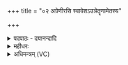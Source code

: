 +++
title = "०२ अग्रेणीरसि स्वावेशऽउन्नेतॄणामेतस्य"

+++
<details><summary>पदपाठः - दयानन्दादि</summary>

अ॒ग्रे॒णीः। अ॒ग्रे॒नीरित्य॑ग्रे॒ऽनीः। अ॒सि॒। स्वा॒वे॒श इति॑ सुऽआवे॒शः। उ॒न्ने॒तॄ॒णामित्यु॑त्ऽनेतॄ॒णाम्। ए॒तन्य॑। वि॒त्ता॒त्। अधि॑। त्वा॒। स्था॒स्य॒ति॒। दे॒वः। त्वा॒। स॒वि॒ता। मध्वा॑। अ॒न॒क्तु॒। सु॒पि॒प्प॒लाभ्य॒ इति॑ सुऽपिप्प॒लाभ्यः॑। त्वा॒। ओष॑धीभ्यः। द्याम्। अग्रे॑ण। अ॒स्पृ॒क्षः॒। आ। अ॒न्तरि॑क्षम्। मध्ये॑न। अ॒प्राः॒। पृ॒थि॒वीम्। उ॑परेण। अ॒दृ॒ꣳहीः॒। २।
</details>

<details><summary>महीधरः</summary>

म० 'प्रथमशकलं चाग्रेणीरसीति' ( का० ६।२ । १९)। यूपावटे प्रथमशकलं निक्षिपेदिति सूत्रार्थः । हे यूपशकल, त्वमग्रेणीरसि अग्रे प्रथमं यूपस्य छिद्यमानस्य नीयतेऽपनीयत इत्यग्रेणीः । यूपस्य प्रथमावयवभूतो भवसीत्यर्थः । यद्वा अग्रे प्रथमं यूपमवटं प्रति नयतीत्यग्रेणीः पुरःसरः । किंभूतस्त्वम् । उन्नेतॄणामुन्नयनकर्तॄणामध्वर्यूणां स्वावेशः सुखेनावेशयितुं शक्यः ते ह्येनं यूपावटे सुखेनावेशयन्ति लघुत्वात् । स त्वमेतस्य कर्मणो वित्तात् । कर्मणि षष्ठी । एतत्कर्म विद्धि जानीहि । किं तत्कर्म । यत् यूपः त्वामधि स्थास्यति त्वदुपर्यवस्थानं करिष्यति तत्त्वया बोद्धव्यमित्यर्थः । 'देवस्य त्वेत्यनक्तीति' (का. ६ । ३ । २) यूपमिति शेषः । यूपदेवत्यम् । हे यूप, सविता देवः मध्वा मधुना मधुरेणाज्येन वा त्वामनक्तु । मध्वा । अनित्यमागमशासनमिति नुमभावः । 'चषालमुभय  
यूपः  
तोऽक्तं प्रतिमुञ्चति सुपिप्पलाभ्य इति' (का० ६ । ३ । ३-४)। अध उपरि चाज्येन लिप्तं चषालं यूपाग्रे स्थापयेदिति सूत्रार्थः। हे चषाल, त्वां यूपस्याग्रे प्रतिमुच्चामीति शेषः । किमर्थम् । ओषधीभ्यः व्रीह्याद्योषधिनिष्पत्त्यर्थम् । किंभूताभ्य ओषधीभ्यः । सुपिप्पलाभ्यः शोभनफलयुक्ताभ्य इत्यर्थः । ( का. ६ । ३ । ७) द्यामणेत्युच्छ्रयतीति । उन्नतं कुर्यादित्यर्थः । यूपदेवत्यम् । यूपस्य महिमोच्यते । हे यूप, त्वमग्रेणाग्रभागेन द्यां दिवमस्पृक्षः स्पृष्टवानसि । स्पृशतेर्लुङि ‘शल इगुपधादनिटः क्सः' ( पा० ३ । १।४५ ) इति क्सप्रत्ययः । मध्येन मध्यभागेनान्तरिक्षमा अप्राः आपूरितवानसि । 'प्रा पूरणे' । अपरेणाधोभागेन अनिष्टप्रदेशेन पृथिवीं भूमिमदृंहीः दृढीकृतवानसि ॥२॥  
तृतीया।
</details>

<details><summary>अधिमन्त्रम् (VC)</summary>

- सविता देवता
- शाकल्य ऋषिः
- निचृद् गायत्री, स्वराट् पङ्क्तिः
- षड्जः, धैवतः
</details>